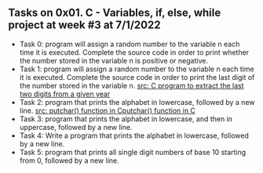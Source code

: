 ## Tasks on 0x01. C - Variables, if, else, while project at week #3 at 7/1/2022
 - Task 0: program will assign a random number to the variable n each time it is executed. Complete the source code in order to print whether the number stored in the variable n is positive or negative.
 - Task 1:  program will assign a random number to the variable n each time it is executed. Complete the source code in order to print the last digit of the number stored in the variable n. [src: C program to extract the last two digits from a given year](https://www.includehelp.com/c-programs/extract-the-last-two-digits-from-a-given-year.aspx)
 - Task 2:  program that prints the alphabet in lowercase, followed by a new line. [src: putchar() function in Cputchar() function in C](https://www.geeksforgeeks.org/putchar-function-in-c)
 - Task 3: program that prints the alphabet in lowercase, and then in uppercase, followed by a new line.
 - Task 4: Write a program that prints the alphabet in lowercase, followed by a new line.
 - Task 5: program that prints all single digit numbers of base 10 starting from 0, followed by a new line.
